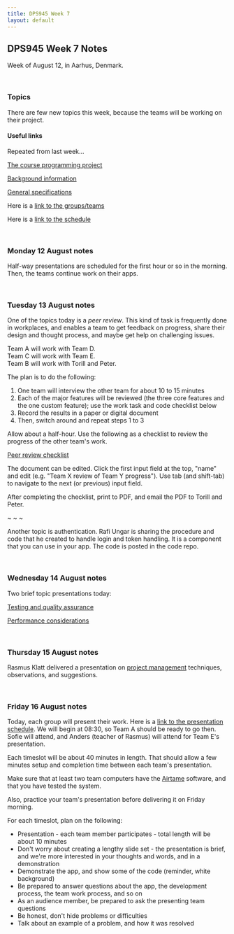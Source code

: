 ```yaml
---
title: DPS945 Week 7
layout: default
---
```


## DPS945 Week 7 Notes

Week of August 12, in Aarhus, Denmark. 

<br>

### Topics

There are few new topics this week, because the teams will be working on their project. 

#### Useful links

Repeated from last week...

[The course programming project](/graded-work/moves-project-intro)

[Background information](/graded-work/moves-project-background)

[General specifications](/graded-work/moves-project-general-specs)

Here is a [link to the groups/teams](/denmark/student-teams)

Here is a [link to the schedule](/schedule-detailed)

<br>

### Monday 12 August notes

Half-way presentations are scheduled for the first hour or so in the morning. Then, the teams continue work on their apps. 

<br>

### Tuesday 13 August notes

One of the topics today is a *peer review*. This kind of task is frequently done in workplaces, and enables a team to get feedback on progress, share their design and thought process, and maybe get help on challenging issues. 

Team A will work with Team D.  
Team C will work with Team E.  
Team B will work with Torill and Peter. 

The plan is to do the following:
1.  One team will interview the other team for about 10 to 15 minutes
2. Each of the major features will be reviewed (the three core features and the one custom feature); use the work task and code checklist below 
3. Record the results in a paper or digital document
4. Then, switch around and repeat steps 1 to 3

Allow about a half-hour. Use the following as a checklist to review the progress of the other team's work. 

[Peer review checklist](pwa-peer-review-checklist.html)

The document can be edited. Click the first input field at the top, "name" and edit (e.g. "Team X review of Team Y progress"). Use tab (and shift-tab) to navigate to the next (or previous) input field. 

After completing the checklist, print to PDF, and email the PDF to Torill and Peter. 

~ ~ ~ 

Another topic is authentication. Rafi Ungar is sharing the procedure and code that he created to handle login and token handling. It is a component that you can use in your app. The code is posted in the code repo. 

<br>

### Wednesday 14 August notes

Two brief topic presentations today:

[Testing and quality assurance](pwa-aug-14-testing.pdf)

[Performance considerations](pwa-aug-14-performance.pdf)

<br>

### Thursday 15 August notes

Rasmus Klatt delivered a presentation on [project management](pwa-project-management-rasmus.pdf) techniques, observations, and suggestions. 

<br>

### Friday 16 August notes

Today, each group will present their work. Here is a [link to the presentation schedule](/schedule-detailed#fredag-friday-16-august). We will begin at 08:30, so Team A should be ready to go then. Sofie will attend, and Anders (teacher of Rasmus) will attend for Team E's presentation. 

Each timeslot will be about 40 minutes in length. That should allow a few minutes setup and completion time between each team's presentation. 

Make sure that at least two team computers have the [Airtame](https://airtame.com/start) software, and that you have tested the system. 

Also, practice your team's presentation before delivering it on Friday morning. 

For each timeslot, plan on the following:
* Presentation - each team member participates - total length will be about 10 minutes 
* Don't worry about creating a lengthy slide set - the presentation is brief, and we're more interested in your thoughts and words, and in a demonstration 
* Demonstrate the app, and show some of the code (reminder, white background)
* Be prepared to answer questions about the app, the development process, the team work process, and so on 
* As an audience member, be prepared to ask the presenting team questions 
* Be honest, don't hide problems or difficulties
* Talk about an example of a problem, and how it was resolved

<br>
